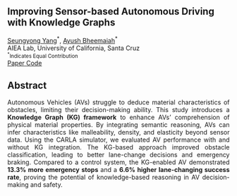 <html>
<head>
  <meta charset="utf-8">
  <meta name="description" content="Improving Sensor-based Autonomous Driving with Knowledge Graphs for Assessing Physical Properties of Road Obstacles">
  <meta property="og:title" content="Improving Sensor-based Autonomous Driving with Knowledge Graphs for Assessing Physical Properties of Road Obstacles"/>
  <meta property="og:description" content="Enhancing AV obstacle comprehension using Knowledge Graphs (KG) to infer material properties beyond sensor data."/>
  <meta property="og:url" content="URL OF THE WEBSITE"/>
  <meta property="og:image" content="static/image/your_banner_image.png" />
  <meta property="og:image:width" content="1200"/>
  <meta property="og:image:height" content="630"/>
  <meta name="twitter:title" content="Improving AV Obstacle Avoidance with Knowledge Graphs">
  <meta name="twitter:description" content="Using Knowledge Graphs (KG) to improve AV decision-making beyond traditional sensor fusion."/>
  <meta name="twitter:image" content="static/images/your_twitter_banner_image.png">
  <meta name="twitter:card" content="summary_large_image">
  <meta name="keywords" content="Autonomous Vehicles, Knowledge Graphs, Sensor Fusion, Decision-Making, Obstacle Avoidance, CARLA Simulation">
  <meta name="viewport" content="width=device-width, initial-scale=1">

  <title>AV Knowledge Graph Research</title>
  <link rel="icon" type="image/x-icon" href="static/images/favicon.ico">
  <link rel="stylesheet" href="static/css/bulma.min.css">
  <link rel="stylesheet" href="static/css/index.css">
</head>
<body>
  <section class="hero">
    <div class="hero-body">
      <div class="container is-max-desktop">
        <div class="columns is-centered">
          <div class="column has-text-centered">
            <h1 class="title is-1 publication-title">Improving Sensor-based Autonomous Driving with Knowledge Graphs</h1>
            <div class="is-size-5 publication-authors">
              <span class="author-block"><a href="#">Seungyong Yang</a><sup>*</sup>,</span>
              <span class="author-block"><a href="#">Ayush Bheemaiah</a><sup>*</sup></span>
            </div>
            <div class="is-size-5 publication-authors">
              <span class="author-block">AIEA Lab, University of California, Santa Cruz</span>
              <span class="eql-cntrb"><small><br><sup>*</sup>Indicates Equal Contribution</small></span>
            </div>
            <div class="publication-links">
              <span class="link-block">
                <a href="https://arxiv.org/pdf/ARXIV_PAPER_ID.pdf" target="_blank" class="external-link button is-normal is-rounded is-dark">
                  <span class="icon"><i class="fas fa-file-pdf"></i></span>
                  <span>Paper</span>
                </a>
              </span>
              <span class="link-block">
                <a href="https://github.com/YOUR_REPO_HERE" target="_blank" class="external-link button is-normal is-rounded is-dark">
                  <span class="icon"><i class="fab fa-github"></i></span>
                  <span>Code</span>
                </a>
              </span>
            </div>
          </div>
        </div>
      </div>
    </div>
  </section>

  <section class="section hero is-light">
    <div class="container is-max-desktop">
      <div class="columns is-centered has-text-centered">
        <div class="column is-four-fifths">
          <h2 class="title is-3">Abstract</h2>
          <div class="content" style="text-align: justify;">
            <p>
              Autonomous Vehicles (AVs) struggle to deduce material characteristics of obstacles, limiting their decision-making ability. This study introduces a <strong>Knowledge Graph (KG) framework</strong> to enhance AVs’ comprehension of physical material properties. By integrating semantic reasoning, AVs can infer characteristics like malleability, density, and elasticity beyond sensor data. Using the CARLA simulator, we evaluated AV performance with and without KG integration. The KG-based approach improved obstacle classification, leading to better lane-change decisions and emergency braking. Compared to a control system, the KG-enabled AV demonstrated <strong>13.3% more emergency stops</strong> and a <strong>6.6% higher lane-changing success rate</strong>, proving the potential of knowledge-based reasoning in AV decision-making and safety.
            </p>
          </div>
        </div>
      </div>
    </div>
  </section>
</body>
</html>
